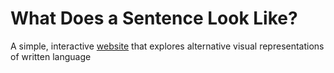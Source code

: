 # What Does a Sentence Look Like?
A simple, interactive [website](https://rjacobsneal.github.io/what-does-a-sentence-look-like/) that explores alternative visual representations of written language
